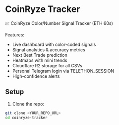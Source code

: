 # CoinRyze Tracker

💹 CoinRyze Color/Number Signal Tracker (ETH 60s)  

Features:
- Live dashboard with color-coded signals  
- Signal analytics & accuracy metrics  
- Next Best Trade prediction  
- Heatmaps with mini trends  
- Cloudflare R2 storage for all CSVs  
- Personal Telegram login via TELETHON_SESSION  
- High-confidence alerts  

## Setup

1. Clone the repo:  
```bash
git clone <YOUR_REPO_URL>
cd coinryze-tracker

